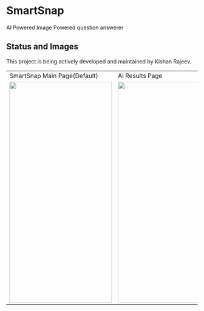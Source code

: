 # SmartSnap

AI Powered Image Powered question answerer

## Status and Images

This project is being actively developed and maintained by Kishan Rajeev.

<table>
  <tr>
    <td>SmartSnap Main Page(Default)</td>
     <td>Ai Results Page</td>
  </tr>
  <tr>
    <td><img src="https://user-images.githubusercontent.com/125786083/225181761-9e16e9ca-3006-4a16-be2d-accbbc9495b5.jpg" width=270 height=580></td>
    <td><img src="https://user-images.githubusercontent.com/125786083/225181697-70ac7fbb-dfb9-4d5c-add8-025d7cd142bb.jpg" width=270 height=580></td>
  </tr>
 </table>

